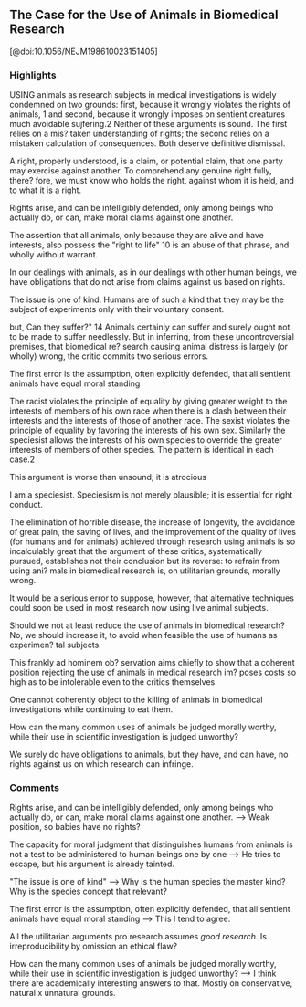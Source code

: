 ## The Case for the Use of Animals in Biomedical Research
[@doi:10.1056/NEJM198610023151405]

### Highlights
USING animals as research subjects in medical investigations is widely condemned on two
grounds: first, because it wrongly violates the rights of animals, 1 and second, because it wrongly imposes on sentient creatures much avoidable sujfering.2 Neither of these arguments is sound. The first relies on a mis? taken understanding of rights; the second relies on a mistaken calculation of consequences. Both deserve definitive dismissal.

A right, properly understood, is a claim, or potential claim, that one party may exercise against another.
To comprehend any genuine right fully, there? fore, we must know who holds the right, against whom it is held, and to what it is a right.

Rights arise, and can be intelligibly defended, only among beings who actually do, or can, make moral claims against one another.

The assertion that all animals, only because they are alive and have interests, also possess the "right to life" 10 is an abuse of that phrase, and wholly without warrant.

In our dealings with animals, as in our dealings with other human beings, we have obligations that do not arise from claims against us based on rights.

The issue is one of kind. Humans are of such a kind that they may be the subject of experiments only with their voluntary consent.


but, Can they suffer?" 14 Animals certainly can suffer and surely ought not to
be made to suffer needlessly. But in inferring, from these uncontroversial premises, that biomedical re? search causing animal distress is largely (or wholly) wrong, the critic commits two serious errors.

The first error is the assumption, often explicitly defended, that all sentient animals have equal moral standing

The racist violates the principle of equality by giving greater weight to the interests of members of his own race when there is a clash between their interests and the interests of those of another race. The sexist violates the principle of equality by favoring the interests of his own sex. Similarly the speciesist allows the interests of his own species to override the greater interests of members of other species. The pattern is identical in each case.2

This argument is worse than unsound; it is atrocious

I am a speciesist. Speciesism is not merely plausible; it is essential for right conduct.

The elimination of horrible disease, the increase of longevity, the avoidance of great pain, the saving of lives, and the improvement of the quality of lives (for humans and for animals) achieved through research using animals is so incalculably great that the argument of these critics, systematically pursued, establishes not their conclusion but its reverse: to refrain from using ani? mals in biomedical research is, on utilitarian grounds, morally wrong.

It would be a serious error to suppose, however, that alternative techniques could soon be used in most research now using live animal subjects.

Should we not at least reduce the use of animals in biomedical research? No, we should increase it, to avoid when feasible the use of humans as experimen? tal subjects.

This frankly ad hominem ob? servation aims chiefly to show that a coherent position rejecting the use of animals in medical research im? poses costs so high as to be intolerable even to the critics themselves.

One cannot coherently object to the killing of animals in biomedical investigations while continuing to eat them.

How can the many common uses of animals be judged morally worthy, while their use in scientific investigation is judged unworthy?

We surely do have obligations to animals, but they have, and can have, no rights against us on which research can infringe. 

### Comments

Rights arise, and can be intelligibly defended, only among beings who actually do, or can, make moral claims against one another.
--> Weak position, so babies have no rights? 

The capacity for moral judgment that distinguishes humans from animals is not a test to be administered to human beings one by one
--> He tries to escape, but his argument is already tainted. 

"The issue is one of kind" --> Why is the human species the master kind? Why is the species concept that relevant? 

The first error is the assumption, often explicitly defended, that all sentient animals have equal moral standing --> This I tend to agree. 

All the utilitarian arguments pro research assumes _good research_. Is irreproducibility by omission an ethical flaw?

How can the many common uses of animals be judged morally worthy, while their use in scientific investigation is judged unworthy? --> I think there are academically interesting answers to that. Mostly on conservative, natural x unnatural grounds. 

